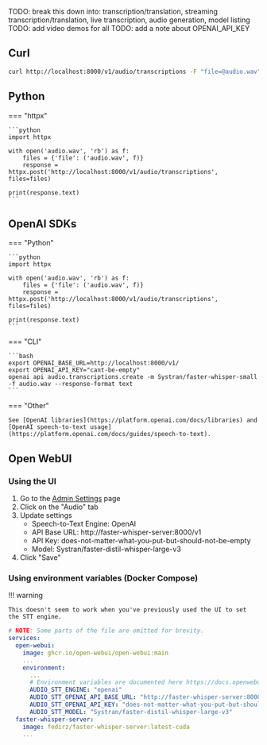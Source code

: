 TODO: break this down into: transcription/translation, streaming transcription/translation, live transcription, audio generation, model listing
TODO: add video demos for all
TODO: add a note about OPENAI_API_KEY

## Curl

```bash
curl http://localhost:8000/v1/audio/transcriptions -F "file=@audio.wav"
```

## Python

=== "httpx"

    ```python
    import httpx

    with open('audio.wav', 'rb') as f:
        files = {'file': ('audio.wav', f)}
        response = httpx.post('http://localhost:8000/v1/audio/transcriptions', files=files)

    print(response.text)
    ```

## OpenAI SDKs

=== "Python"

    ```python
    import httpx

    with open('audio.wav', 'rb') as f:
        files = {'file': ('audio.wav', f)}
        response = httpx.post('http://localhost:8000/v1/audio/transcriptions', files=files)

    print(response.text)
    ```

=== "CLI"

    ```bash
    export OPENAI_BASE_URL=http://localhost:8000/v1/
    export OPENAI_API_KEY="cant-be-empty"
    openai api audio.transcriptions.create -m Systran/faster-whisper-small -f audio.wav --response-format text
    ```

=== "Other"

    See [OpenAI libraries](https://platform.openai.com/docs/libraries) and [OpenAI speech-to-text usage](https://platform.openai.com/docs/guides/speech-to-text).

## Open WebUI

### Using the UI

1. Go to the [Admin Settings](http://localhost:8080/admin/settings) page
2. Click on the "Audio" tab
3. Update settings
   - Speech-to-Text Engine: OpenAI
   - API Base URL: http://faster-whisper-server:8000/v1
   - API Key: does-not-matter-what-you-put-but-should-not-be-empty
   - Model: Systran/faster-distil-whisper-large-v3
4. Click "Save"

### Using environment variables (Docker Compose)

!!! warning

    This doesn't seem to work when you've previously used the UI to set the STT engine.

```yaml
# NOTE: Some parts of the file are omitted for brevity.
services:
  open-webui:
    image: ghcr.io/open-webui/open-webui:main
    ...
    environment:
      ...
      # Environment variables are documented here https://docs.openwebui.com/getting-started/env-configuration#speech-to-text
      AUDIO_STT_ENGINE: "openai"
      AUDIO_STT_OPENAI_API_BASE_URL: "http://faster-whisper-server:8000/v1"
      AUDIO_STT_OPENAI_API_KEY: "does-not-matter-what-you-put-but-should-not-be-empty"
      AUDIO_STT_MODEL: "Systran/faster-distil-whisper-large-v3"
  faster-whisper-server:
    image: fedirz/faster-whisper-server:latest-cuda
    ...
```
